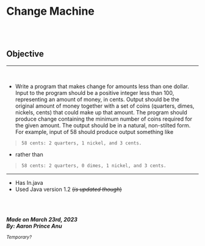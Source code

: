 # **Change Machine**
<br></br>
## Objective
---
<br>

- Write a program that makes change for amounts less than one dollar. Input to the program should be a positive integer less than 100, representing an amount of money, in cents. Output should be the original amount of money together with a set of coins (quarters, dimes, nickels, cents) that could make up that amount. The program should produce change containing the minimum number of coins required for the given amount. The output should be in a natural, non-stilted form. For example, input of 58 should produce output something like

>```58 cents: 2 quarters, 1 nickel, and 3 cents.```

- rather than

>```58 cents: 2 quarters, 0 dimes, 1 nickel, and 3 cents.```

---

- Has In.java
- Used Java version 1.2 ~~(*is updated though*)~~

<br></br>

***Made on March 23rd, 2023***\
***By: Aaron Prince Anu***


<sub>*Temporary?*</sub>